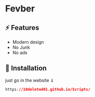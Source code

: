 # Fevber

## ⚡ Features

- Modern design
- No Junk
- No ads

## 🔌 Installation

just go in the website  ⇓
```css
https://10deleted01.github.io/Scripts/
